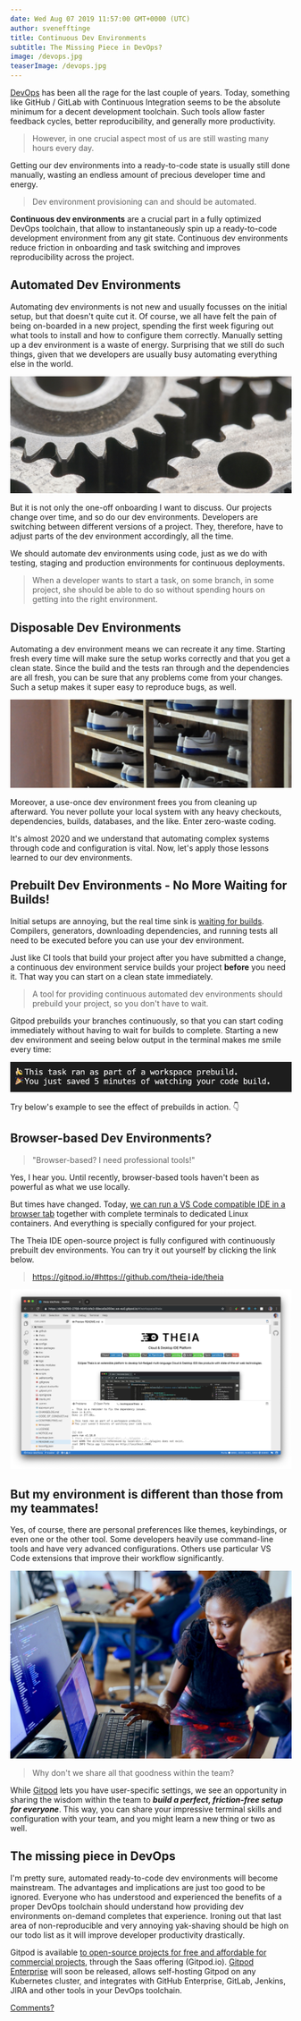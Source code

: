 ```yaml
---
date: Wed Aug 07 2019 11:57:00 GMT+0000 (UTC)
author: svenefftinge
title: Continuous Dev Environments
subtitle: The Missing Piece in DevOps?
image: /devops.jpg
teaserImage: /devops.jpg
---
```


[DevOps](https://en.wikipedia.org/wiki/DevOps) has been all the rage for the last couple of years. Today, something like GitHub / GitLab with Continuous Integration seems to be the absolute minimum for a decent development toolchain. Such tools allow faster feedback cycles, better reproducibility, and generally more productivity.

> However, in one crucial aspect most of us are still wasting many hours every day.

Getting our dev environments into a ready-to-code state is usually still done manually, wasting an endless amount of precious developer time and energy.

> Dev environment provisioning can and should be automated.

**Continuous dev environments** are a crucial part in a fully optimized DevOps toolchain, that allow to instantaneously spin up a ready-to-code development environment from any git state. Continuous dev environments reduce friction in onboarding and task switching and improves reproducibility across the project.

## Automated Dev Environments
Automating dev environments is not new and usually focusses on the initial setup, but that doesn't quite cut it. Of course, we all have felt the pain of being on-boarded in a new project, spending the first week figuring out what tools to install and how to configure them correctly. Manually setting up a dev environment is a waste of energy. Surprising that we still do such things, given that we developers are usually busy automating everything else in the world.

![disposable dev environments](./continuous-dev-environment-in-devops/gears.jpg)

But it is not only the one-off onboarding I want to discuss. Our projects change over time, and so do our dev environments. Developers are switching between different versions of a project. They, therefore, have to adjust parts of the dev environment accordingly, all the time.

We should automate dev environments using code, just as we do with testing, staging and production environments for continuous deployments.

> When a developer wants to start a task, on some branch, in some project, she should be able to do so without spending hours on getting into the right environment.

## Disposable Dev Environments

Automating a dev environment means we can recreate it any time. Starting fresh every time will make sure the setup works correctly and that you get a clean state. Since the build and the tests ran through and the dependencies are all fresh, you can be sure that any problems come from your changes. Such a setup makes it super easy to reproduce bugs, as well.

![disposable dev environments](./continuous-dev-environment-in-devops/same-shoes.jpg)

Moreover, a use-once dev environment frees you from cleaning up afterward. You never pollute your local system with any heavy checkouts, dependencies, builds, databases, and the like. Enter zero-waste coding.

It's almost 2020 and we understand that automating complex systems through code and configuration is vital. Now, let's apply those lessons learned to our dev environments.

## Prebuilt Dev Environments - No More Waiting for Builds!

Initial setups are annoying, but the real time sink is [waiting for builds](/blog/prebuilds). Compilers, generators, downloading dependencies, and running tests all need to be executed before you can use your dev environment.

Just like CI tools that build your project after you have submitted a change, a continuous dev environment service builds your project **before** you need it. That way you can start on a clean state immediately.

> A tool for providing continuous automated dev environments should prebuild your project, so you don't have to wait.

Gitpod prebuilds your branches continuously, so that you can start coding immediately without having to wait for builds to complete. Starting a new dev environment and seeing below output in the terminal makes me smile every time:

![🍌 This task ran as part of a workspace prebuild. 🎉 You just saved 5 minutes of watching your code build.](./continuous-dev-environment-in-devops/prebuilds.png)

Try below's example to see the effect of prebuilds in action. 👇

## Browser-based Dev Environments?

> "Browser-based? I need professional tools!"

Yes, I hear you. Until recently, browser-based tools haven't been as powerful as what we use locally.

But times have changed. Today, [we can run a VS Code compatible IDE in a browser tab](https://theia-ide.org) together with complete terminals to dedicated Linux containers. And everything is specially configured for your project.

The Theia IDE open-source project is fully configured with continuously prebuilt dev environments. You can try it out yourself by clicking the link below.

> https://gitpod.io/#https://github.com/theia-ide/theia

![Individual](./continuous-dev-environment-in-devops/theia.png)

## But my environment is different than those from my teammates!
Yes, of course, there are personal preferences like themes, keybindings, or even one or the other tool. Some developers heavily use command-line tools and have very advanced configurations. Others use particular VS Code extensions that improve their workflow significantly.

![Individual](./continuous-dev-environment-in-devops/share.jpg)

> Why don't we share all that goodness within the team?

While [Gitpod](/) lets you have user-specific settings, we see an opportunity in sharing the wisdom within the team to ***build a perfect, friction-free setup for everyone***. This way, you can share your impressive terminal skills and configuration with your team, and you might learn a new thing or two as well.

## The missing piece in DevOps
I'm pretty sure, automated ready-to-code dev environments will become mainstream. The advantages and implications are just too good to be ignored. Everyone who has understood and experienced the benefits of a proper DevOps toolchain should understand how providing dev environments on-demand completes that experience. Ironing out that last area of non-reproducible and very annoying yak-shaving should be high on our todo list as it will improve developer productivity drastically.

Gitpod is available [to open-source projects for free and affordable for commercial projects](/pricing), through the Saas offering (Gitpod.io). [Gitpod Enterprise](/pricing#enterprise) will soon be released, allows self-hosting Gitpod on any Kubernetes cluster, and integrates with GitHub Enterprise, GitLab, Jenkins, JIRA and other tools in your DevOps toolchain.

[Comments?](https://www.reddit.com/r/devops/comments/cnln7f/continuous_dev_environments/)

